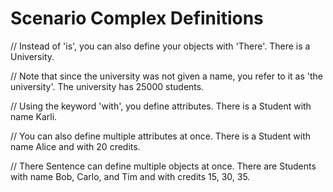 # Scenario Complex Definitions

// Instead of 'is', you can also define your objects with 'There'.
There is a University.

// Note that since the university was not given a name, you refer to it as 'the university'.
The university has 25000 students.

// Using the keyword 'with', you define attributes.
There is a Student with name Karli.

// You can also define multiple attributes at once.
There is a Student with name Alice and with 20 credits.

// There Sentence can define multiple objects at once.
There are Students with name Bob, Carlo, and Tim and with credits 15, 30, 35.
